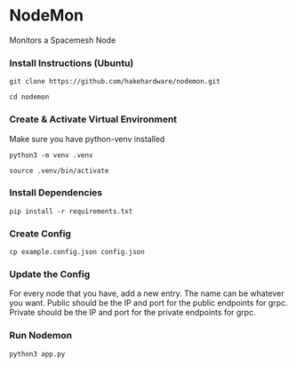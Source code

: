 # NodeMon
Monitors a Spacemesh Node


### Install Instructions (Ubuntu)
```
git clone https://github.com/hakehardware/nodemon.git
```

```
cd nodemon
```

### Create & Activate Virtual Environment
Make sure you have python-venv installed

```
python3 -m venv .venv
```

```
source .venv/bin/activate
```

### Install Dependencies
```
pip install -r requirements.txt
```

### Create Config
```
cp example.config.json config.json
```

### Update the Config
For every node that you have, add a new entry. The name can be whatever you want. Public should be the IP and port for the public endpoints for grpc. Private should be the IP and port for the private endpoints for grpc.

### Run Nodemon
```
python3 app.py
```
